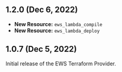 ## 1.2.0 (Dec 6, 2022)

* **New Resource:** `ews_lambda_compile`
* **New Resource:** `ews_lambda_deploy`


## 1.0.7 (Dec 5, 2022)

Initial release of the EWS Terraform Provider.
